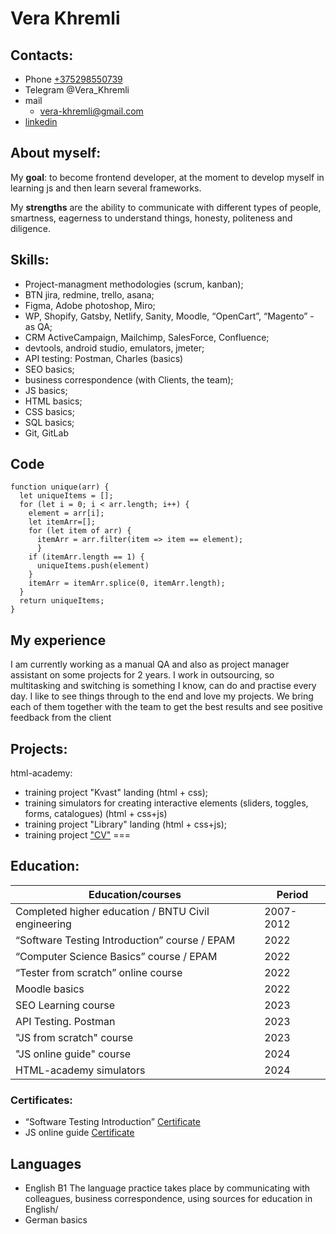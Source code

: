 # Vera Khremli

## Contacts:

* Phone [+375298550739](tel:+1234567890)
* Telegram @Vera_Khremli
* mail
    + [vera-khremli@gmail.com](mailto:vera-khremli@gmail.com)
* [linkedin](https://linkedin.com/)

## About myself:
My **goal**: to become frontend developer, at the moment to develop myself in learning js and then learn several frameworks.

My **strengths** are the ability to communicate with different types of people, smartness, eagerness to understand things, honesty, politeness and diligence. 

## Skills:

* Project-managment methodologies (scrum, kanban);
* BTN jira, redmine, trello, asana;
* Figma, Adobe photoshop, Miro;
* WP, Shopify, Gatsby, Netlify, Sanity, Moodle, “OpenCart”, “Magento” - as QA;
* CRM ActiveCampaign, Mailchimp, SalesForce, Confluence;
* devtools, android studio, emulators, jmeter;
* API testing: Postman, Charles (basics)
* SEO basics;
* business correspondence (with Clients, the team);
* JS basics;
* HTML basics;
* CSS basics;
* SQL basics;
* Git, GitLab

## Code
```
function unique(arr) {
  let uniqueItems = [];
  for (let i = 0; i < arr.length; i++) {
    element = arr[i];
    let itemArr=[];
    for (let item of arr) {
      itemArr = arr.filter(item => item == element);
      }    
    if (itemArr.length == 1) {
      uniqueItems.push(element)
    }    
    itemArr = itemArr.splice(0, itemArr.length);    
  }
  return uniqueItems;
}
```

## My experience

I am currently working as a manual QA and also as project manager assistant on some projects for 2 years. I work in outsourcing, so multitasking and switching is something I know, can do and practise every day. I like to see things through to the end and love my projects. We bring each of them together with the team to get the best results and see positive feedback from the client

## Projects:

html-academy: 
* training project "Kvast" landing (html + css);
* training simulators for creating interactive elements (sliders, toggles, forms, catalogues) (html + css+js)
* training project "Library" landing (html + css+js);
* training project ["CV"](https://github.com/khremli-vera/rsschool-cv/blob/gh-pages/cv.md)
===
## Education:

|Education/courses                                              | Period    |
|---------------------------------------------------------------|-----------|
|Completed higher education / BNTU Civil engineering            | 2007-2012 |
|“Software Testing Introduction” course / EPAM                  | 2022      |
|“Computer Science Basics” course / EPAM                        | 2022      |
|“Tester from scratch” online course                            | 2022      |
|Moodle basics                                                  | 2022      |
|SEO Learning course                                            | 2023      |
|API Testing. Postman                                           | 2023      |
|"JS from scratch" course                                       | 2023      |
|"JS online guide" course                                       | 2024      |
|HTML-academy simulators                                        | 2024      |

### Certificates: 
* “Software Testing Introduction” [Certificate](https://drive.google.com/file/d/1bh5mVZp-sm7e_v3_MkQe8BP0YLyCe47w/view?usp=sharing)
* JS online guide [Certificate](https://drive.google.com/file/d/1g9GDVfu9HG19t7mK3cZEWExc8qP2ySoR/view?usp=sharing)

## Languages

* English B1
The language practice takes place by communicating with colleagues, business correspondence, using sources for education in English/
* German basics
